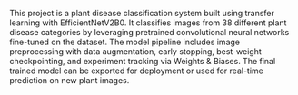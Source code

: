This project is a plant disease classification system built using transfer learning with EfficientNetV2B0. It classifies images from 38 different plant disease categories by leveraging pretrained convolutional neural networks fine-tuned on the dataset. The model pipeline includes image preprocessing with data augmentation, early stopping, best-weight checkpointing, and experiment tracking via Weights & Biases. The final trained model can be exported for deployment or used for real-time prediction on new plant images.
